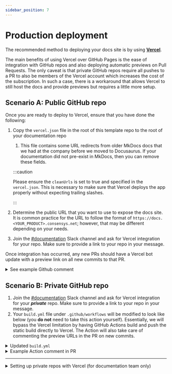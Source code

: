 ```yaml
---
sidebar_position: 7
---
```


# Production deployment

The recommended method to deploying your docs site is by using [**Vercel**](https://vercel.com/).

The main benefits of using Vercel over GitHub Pages is the ease of integration with GitHub repos and also deploying automatic previews on Pull Requests. The only caveat is that private GitHub repos require all pushes to a PR to also be members of the Vercel account which increases the cost of the subscription. In such a case, there is a workaround that allows Vercel to still host the docs and provide previews but requires a little more setup.

## Scenario A: Public GitHub repo

Once you are ready to deploy to Vercel, ensure that you have done the following:

1. Copy the `vercel.json` file in the root of this template repo to the root of your documentation repo

   1. This file contains some URL redirects from older MkDocs docs that we had at the company before we moved to Docusaurus. If your documentation did not pre-exist in MkDocs, then you can remove these fields.

   :::caution

   Please ensure the `cleanUrls` is set to true and specified in the `vercel.json`. This is necessary to make sure that Vercel deploys the app properly without expecting trailing slashes.

   :::

2. Determine the public URL that you want to use to expose the docs site. It is common practice for the URL to follow the format of `https://docs.<YOUR_PRODUCT>.consensys.net`; however, that may be different depending on your needs.
3. Join the [#documentation](https://consensys.slack.com/archives/C0272B5P1CY) Slack channel and ask for Vercel integration for your repo. Make sure to provide a link to your repo in your message.

Once integration has occurred, any new PRs should have a Vercel bot update with a preview link on all new commits to that PR.

<details>
  <summary>
    See example Github comment
  </summary>
  <div>
    <img src={require("./img/vercelGithubComment.png").default} alt="vercelGithub" />
  </div>
</details>

## Scenario B: Private GitHub repo

1. Join the [#documentation](https://consensys.slack.com/archives/C0272B5P1CY) Slack channel and ask for Vercel integration for your **_private_** repo. Make sure to provide a link to your repo in your message.
2. Your `build.yml` file under `.github/workflows` will be modified to look like below (you **do not** need to take this action yourself). Essentially, we will bypass the Vercel limitation by having GitHub Actions build and push the static build directly to Vercel. The Action will also take care of commenting the preview URLs in the PR on new commits.

<details>
  <summary>
    Updated <code>build.yml</code>
  </summary>
  <div>

```yaml title=".github/workflows/build.yml"
---
name: Build and Preview

on:
  pull_request:
    branches:
      - main
  push:
    branches:
      - main

jobs:
  build:
    name: Build
    runs-on: ubuntu-latest
    # the environment to deploy to / use secrets from
    environment: vercel
    # modify the default permissions of the GITHUB_TOKEN, so as to only allow least privileges
    permissions:
      contents: read
      pull-requests: write
    steps:
      - uses: actions/checkout@v3
      - name: Build
        uses: ConsenSys/docs-gha/build@main
        with:
          GITHUB_TOKEN: ${{ secrets.GITHUB_TOKEN }}
      - run: cp vercel.json ./build
      - uses: amondnet/vercel-action@v25.1.1
        id: vercel-action-staging
        if: github.event_name == 'pull_request'
        with:
          github-token: ${{ secrets.GITHUB_TOKEN }}
          vercel-token: ${{ secrets.VERCEL_TOKEN }}
          vercel-org-id: ${{ secrets.ORG_ID }}
          vercel-project-id: ${{ secrets.PROJECT_ID }}
          working-directory: ./build
          scope: infura-web
      - uses: amondnet/vercel-action@v25.1.1
        id: vercel-action-production
        if: github.event_name == 'push'
        with:
          github-token: ${{ secrets.GITHUB_TOKEN }}
          vercel-token: ${{ secrets.VERCEL_TOKEN }}
          vercel-org-id: ${{ secrets.ORG_ID }}
          vercel-project-id: ${{ secrets.PROJECT_ID }}
          working-directory: ./build
          vercel-args: "--prod "
          scope: infura-web
          github-comment: false
```

  </div>
</details>

<details>
  <summary>
    Example Action comment in PR
  </summary>
  <div>
    <img src={require("./img/privateRepoVercel.png").default} alt="privateRepoVercel" />
  </div>
</details>

<hr />

<details>
  <summary>
    Setting up private repos with Vercel (for documentation team only)
  </summary>

1. Install the [Vercel CLI](https://vercel.com/docs/cli#installing-vercel-cli)
2. Run `vercel login`. Make sure you login with an account that is part of the `Infura Web` team account
3. Run `vercel link` in the root directory of your Docusaurus project
   1. Make sure to link to the `Infura Web` account and not your personal one
   2. If you previously created the project in the account already you can link to the existing one, otherwise create a new one
4. After completing the prompts, you should see a `.vercel` folder that includes a JSON file with `Project ID` and `Org ID`
5. Login to the [Vercel Dashboard](https://vercel.com/account/tokens) and navigate to tokens
6. Create a new token with the scope selected to `Infura Web` and expiration set to `never`. Make sure to copy this somewhere securely (preferably 1Password) as this token will never be shown again. If you lose it, it will need to be deleted and regenerated. There is also a security concern, as these tokens have access to the entire `Infura Web` account
7. Navigate to your environments setting in GitHub: `https://github.com/ConsenSys/<DOC_REPO>/settings/environments`. Replace `<DOC_REPO>` with your repo name
8. Create a new environment titled `vercel`.
9. Add three new environment secrets to the `vercel` environment
   1. `ORG_ID`: `orgId` in the `project.json` in `.vercel` folder
   2. `PROJECT_ID`: `projectId` in the `project.json` in `.vercel` folder
   3. `VERCEL_TOKEN`: token generated from step 5-6 above
10. Copy the modified `build.yml` file above and put it into the `.github/workflows` folder
11. Navigate to your project settings on the Vercel Dashboard and change the `Build & Development Settings` under `General` for `Framework Preset` to `Other` and toggle the `Override` for `Build Command` and leave it **empty**. Make sure to **save**. See below for example.
12. Any new PR or push to `main` should automatically trigger the Action to build within GitHub and then have the artifacts pushed to Vercel directly.
13. Make sure to edit the actions if there is something different about the docs repo (e.g. the main branch is called `master` instead of `main`)

  <div>
    <img src={require("./img/privateRepoVercelSettings.png").default} alt="privateRepoVercelSettings" />
  </div>

</details>

